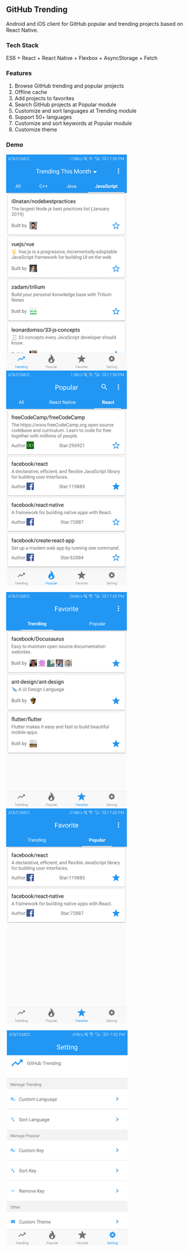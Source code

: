 ## GitHub Trending
Android and iOS client for GitHub popular and trending projects based on React Native.

### Tech Stack
ES6 + React + React Native + Flexbox + AsyncStorage + Fetch

### Features
1. Browse GitHub trending and popular projects
2. Offline cache
3. Add projects to favorites
4. Search GitHub projects at Popular module
5. Customize and sort languages at Trending module
6. Support 50+ languages
7. Customize and sort keywords at Popular module
8. Customize theme

### Demo
<p float="left">
  <img src="assets/1_trending.png" width="330" />
  <img src="assets/2_popular.png" width="330" /> 
</p>

<p float="left">
  <img src="assets/3_favorite_trending.png" width="330" />
  <img src="assets/4_favorite_popular.png" width="330" /> 
</p>

<div style="float:left;border:solid 1px 000;margin:2px;"><img src="assets/5_setting.png" width="330" ></div>


